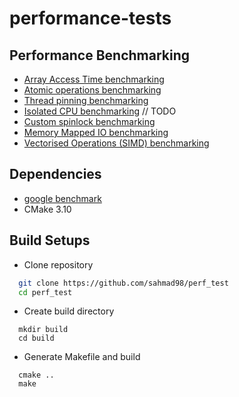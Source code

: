 # performance-tests

## Performance Benchmarking
  - [Array Access Time benchmarking](src/array_access_test.cpp)
  - [Atomic operations benchmarking](src/atomic_perf.cpp)
  - [Thread pinning benchmarking](src/cpu_pinning.cpp)
  - [Isolated CPU benchmarking]() // TODO
  - [Custom spinlock benchmarking](src/lock_benchmark.cpp)
  - [Memory Mapped IO benchmarking](src/memory_mapped_io.cpp)
  - [Vectorised Operations (SIMD) benchmarking](src/vectorized_test.cpp)
  
## Dependencies
  - [google benchmark](https://github.com/google/benchmark)
  - CMake 3.10
  
## Build Setups
  - Clone repository
```bash
  git clone https://github.com/sahmad98/perf_test
  cd perf_test
```
  - Create build directory
```
  mkdir build
  cd build
```
  - Generate Makefile and build
```
  cmake ..
  make
```
